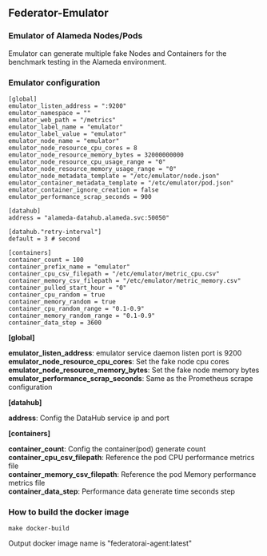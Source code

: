 ## Federator-Emulator

### Emulator of Alameda Nodes/Pods

Emulator can generate multiple fake Nodes and Containers for the benchmark
testing in the Alameda environment.

### Emulator configuration 
```apple js
[global]
emulator_listen_address = ":9200"
emulator_namespace = ""
emulator_web_path = "/metrics"
emulator_label_name = "emulator"
emulator_label_value = "emulator"
emulator_node_name = "emulator"
emulator_node_resource_cpu_cores = 8
emulator_node_resource_memory_bytes = 32000000000
emulator_node_resource_cpu_usage_range = "0"
emulator_node_resource_memory_usage_range = "0"
emulator_node_metadata_template = "/etc/emulator/node.json"
emulator_container_metadata_template = "/etc/emulator/pod.json"
emulator_container_ignore_creation = false
emulator_performance_scrap_seconds = 900

[datahub]
address = "alameda-datahub.alameda.svc:50050"

[datahub."retry-interval"]
default = 3 # second

[containers]
container_count = 100
container_prefix_name = "emulator"
container_cpu_csv_filepath = "/etc/emulator/metric_cpu.csv"
container_memory_csv_filepath = "/etc/emulator/metric_memory.csv"
container_pulled_start_hour = "0"
container_cpu_random = true
container_memory_random = true
container_cpu_random_range = "0.1-0.9"
container_memory_random_range = "0.1-0.9"
container_data_step = 3600
```

**[global]**

**emulator_listen_address**: emulator service daemon listen port is 9200  
**emulator_node_resource_cpu_cores**: Set the fake node cpu cores  
**emulator_node_resource_memory_bytes**: Set the fake node memory bytes  
**emulator_performance_scrap_seconds**: Same as the Prometheus scrape 
configuration

**[datahub]**

**address**: Config the DataHub service ip and port  

**[containers]**

**container_count**: Config the container(pod) generate count  
**container_cpu_csv_filepath**: Reference the pod CPU performance metrics file  
**container_memory_csv_filepath**: Reference the pod Memory performance metrics file  
**container_data_step**: Performance data generate time seconds step

 ### How to build the docker image  
 
 `make docker-build`
 
 Output docker image name is "federatorai-agent:latest" 